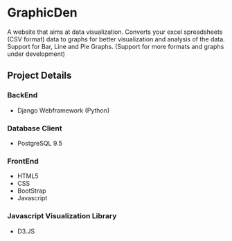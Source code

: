 # GraphicDen
A website that aims at data visualization. 
Converts your excel spreadsheets (CSV format) data to graphs for better visualization and analysis of the data.
Support for Bar, Line and Pie Graphs. (Support for more formats and graphs under development)

## Project Details  

### BackEnd
- Django Webframework (Python)

### Database Client
- PostgreSQL 9.5

### FrontEnd 
- HTML5
- CSS
- BootStrap
- Javascript

### Javascript Visualization Library
- D3.JS



